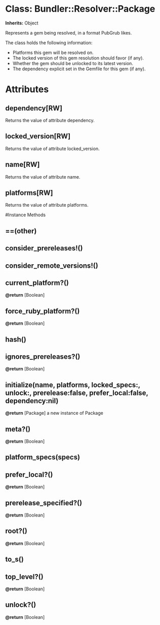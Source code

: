 # Class: Bundler::Resolver::Package
**Inherits:** Object
    

Represents a gem being resolved, in a format PubGrub likes.

The class holds the following information:

*   Platforms this gem will be resolved on.
*   The locked version of this gem resolution should favor (if any).
*   Whether the gem should be unlocked to its latest version.
*   The dependency explicit set in the Gemfile for this gem (if any).


# Attributes
## dependency[RW] [](#attribute-i-dependency)
Returns the value of attribute dependency.

## locked_version[RW] [](#attribute-i-locked_version)
Returns the value of attribute locked_version.

## name[RW] [](#attribute-i-name)
Returns the value of attribute name.

## platforms[RW] [](#attribute-i-platforms)
Returns the value of attribute platforms.


#Instance Methods
## ==(other) [](#method-i-==)

## consider_prereleases!() [](#method-i-consider_prereleases!)

## consider_remote_versions!() [](#method-i-consider_remote_versions!)

## current_platform?() [](#method-i-current_platform?)

**@return** [Boolean] 

## force_ruby_platform?() [](#method-i-force_ruby_platform?)

**@return** [Boolean] 

## hash() [](#method-i-hash)

## ignores_prereleases?() [](#method-i-ignores_prereleases?)

**@return** [Boolean] 

## initialize(name, platforms, locked_specs:, unlock:, prerelease:false, prefer_local:false, dependency:nil) [](#method-i-initialize)

**@return** [Package] a new instance of Package

## meta?() [](#method-i-meta?)

**@return** [Boolean] 

## platform_specs(specs) [](#method-i-platform_specs)

## prefer_local?() [](#method-i-prefer_local?)

**@return** [Boolean] 

## prerelease_specified?() [](#method-i-prerelease_specified?)

**@return** [Boolean] 

## root?() [](#method-i-root?)

**@return** [Boolean] 

## to_s() [](#method-i-to_s)

## top_level?() [](#method-i-top_level?)

**@return** [Boolean] 

## unlock?() [](#method-i-unlock?)

**@return** [Boolean] 

